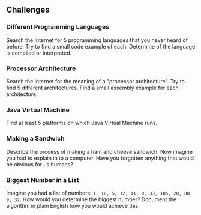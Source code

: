## Challenges

### Different Programming Languages

Search the Internet for 5 programming languages that you never heard of before. Try to find a small code example of each. Determine of the language is compiled or interpreted.

### Processor Architecture

Search the Internet for the meaning of a "processor architecture". Try to find 5 different architectures. Find a small assembly example for each architecture.

### Java Virtual Machine

Find at least 5 platforms on which Java Virtual Machine runs.

### Making a Sandwich

Describe the process of making a ham and cheese sandwich. Now imagine you had to explain in to a computer. Have you forgotten anything that would be obvious for us humans?

### Biggest Number in a List

Imagine you had a list of numbers: `1, 18, 5, 12, 11, 0, 33, 105, 20, 88, 9, 32`. How would you determine the biggest number? Document the algorithm in plain English how you would achieve this.